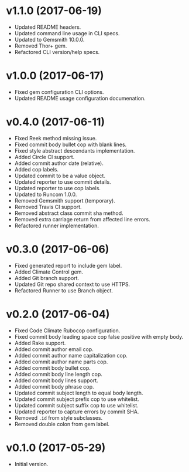 # v1.1.0 (2017-06-19)

- Updated README headers.
- Updated command line usage in CLI specs.
- Updated to Gemsmith 10.0.0.
- Removed Thor+ gem.
- Refactored CLI version/help specs.

# v1.0.0 (2017-06-17)

- Fixed gem configuration CLI options.
- Updated README usage configuration documenation.

# v0.4.0 (2017-06-11)

- Fixed Reek method missing issue.
- Fixed commit body bullet cop with blank lines.
- Fixed style abstract descendants implementation.
- Added Circle CI support.
- Added commit author date (relative).
- Added cop labels.
- Updated commit to be a value object.
- Updated reporter to use commit details.
- Updated reporter to use cop labels.
- Updated to Runcom 1.0.0.
- Removed Gemsmith support (temporary).
- Removed Travis CI support.
- Removed abstract class commit sha method.
- Removed extra carriage return from affected line errors.
- Refactored runner implementation.

# v0.3.0 (2017-06-06)

- Fixed generated report to include gem label.
- Added Climate Control gem.
- Added Git branch support.
- Updated Git repo shared context to use HTTPS.
- Refactored Runner to use Branch object.

# v0.2.0 (2017-06-04)

- Fixed Code Climate Rubocop configuration.
- Fixed commit body leading space cop false positive with empty body.
- Added Rake support.
- Added commit author email cop.
- Added commit author name capitalization cop.
- Added commit author name parts cop.
- Added commit body bullet cop.
- Added commit body line length cop.
- Added commit body lines support.
- Added commit body phrase cop.
- Updated commit subject length to equal body length.
- Updated commit subject prefix cop to use whitelist.
- Updated commit subject suffix cop to use whitelist.
- Updated reporter to capture errors by commit SHA.
- Removed `.id` from style subclasses.
- Removed double colon from gem label.

# v0.1.0 (2017-05-29)

- Initial version.
